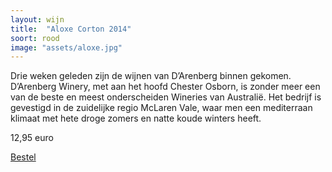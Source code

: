 ```yaml
---
layout: wijn
title:  "Aloxe Corton 2014"
soort: rood
image: "assets/aloxe.jpg"
---
```


Drie weken geleden zijn de wijnen van D’Arenberg binnen gekomen. D’Arenberg Winery, met aan het hoofd Chester Osborn, is zonder meer een van de beste en meest onderscheiden Wineries van Australië. Het bedrijf is gevestigd in de zuidelijke regio McLaren Vale, waar men een mediterraan klimaat met hete droge zomers en natte koude winters heeft.

12,95 euro

[Bestel](/bestel)
